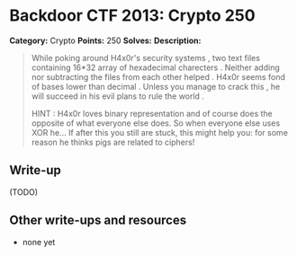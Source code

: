 # Backdoor CTF 2013: Crypto 250

**Category:** Crypto
**Points:** 250
**Solves:** 
**Description:** 

> While poking around H4x0r's security systems , two text files containing 16*32 array of hexadecimal charecters . Neither adding nor subtracting the files from each other helped .
> H4x0r seems fond of bases lower than decimal . Unless you manage to crack this , he will succeed in his evil plans to rule the world . 
> 
> HINT : H4x0r loves binary representation and of course does the opposite of what everyone else does. So when everyone else uses XOR he...
> If after this you still are stuck, this might help you: for some reason he thinks pigs are related to ciphers!

## Write-up

(TODO)

## Other write-ups and resources

* none yet